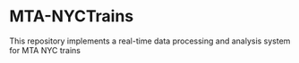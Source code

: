 # MTA-NYCTrains
This repository implements a real-time data processing and analysis system for MTA NYC trains
